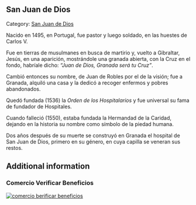 ## San Juan de Dios

Category: [San Juan de Dios](http://descubrircorrientes.com.ar/2012/index.php/2148-biografias/r-s-t-u-v-x-y-z/san-juan-de-dios)

Nacido en 1495, en Portugal, fue pastor y luego soldado, en las huestes de Carlos V.

Fue en tierras de musulmanes en busca de martirio y, vuelto a Gibraltar, Jesús, en una aparición, mostrándole una granada abierta, con la Cruz en el fondo, habríale dicho: _“Juan de Dios, Granada será tu Cruz”_.

Cambió entonces su nombre, de Juan de Robles por el de la visión; fue a Granada, alquiló una casa y la dedicó a recoger enfermos y pobres abandonados.

Quedó fundada (1536) la _Orden de los Hospitalarios_ y fue universal su fama de fundador de Hospitales.

Cuando falleció (1550), estaba fundada la Hermandad de la Caridad, dejando en la historia su nombre como símbolo de la piedad humana.

Dos años después de su muerte se construyó en Granada el hospital de San Juan de Dios, primero en su género, en cuya capilla se veneran sus restos.

## Additional information

### Comercio Verificar Beneficios

[![comercio berificar beneficios](http://descubrircorrientes.com.ar/2012/index.php/2148-biografias/r-s-t-u-v-x-y-z/images/botones_beneficios/comercio_berificar_beneficios.png)](http://descubrircomercio.zapto.org/)